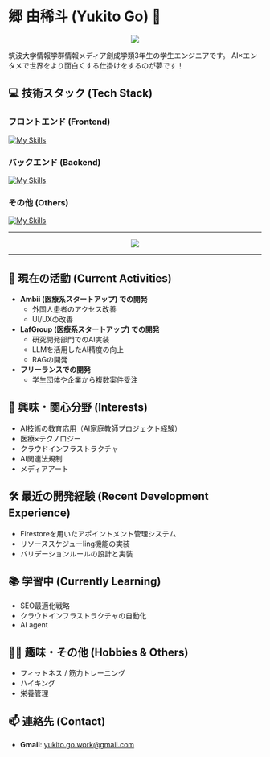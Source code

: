 # 郷 由稀斗 (Yukito Go) 👋

<p align="center">
  <img src="https://github-profile-trophy.vercel.app/?username=GYact&theme=radical" />
</p>

筑波大学情報学群情報メディア創成学類3年生の学生エンジニアです。
AI×エンタメで世界をより面白くする仕掛けをするのが夢です！

## 💻 技術スタック (Tech Stack)
### フロントエンド (Frontend)
[![My Skills](https://skillicons.dev/icons?i=vue,nextjs,react,ts)](https://skillicons.dev)
### バックエンド (Backend)
[![My Skills](https://skillicons.dev/icons?i=firebase,nestjs,rails)](https://skillicons.dev)
### その他 (Others)
[![My Skills](https://skillicons.dev/icons?i=git,github,pr,terraform,py,c,cs)](https://skillicons.dev)

---

<p align="center">
  <img src="https://github-readme-stats.vercel.app/api/top-langs/?username=GYact&theme=radical&hide_border=true" />
</p>

---

## 🔭 現在の活動 (Current Activities)
- **Ambii (医療系スタートアップ) での開発**
  - 外国人患者のアクセス改善
  - UI/UXの改善
- **LafGroup (医療系スタートアップ) での開発**
  - 研究開発部門でのAI実装
  - LLMを活用したAI精度の向上
  - RAGの開発
- **フリーランスでの開発**
  - 学生団体や企業から複数案件受注

## 🌱 興味・関心分野 (Interests)
- AI技術の教育応用（AI家庭教師プロジェクト経験）
- 医療×テクノロジー
- クラウドインフラストラクチャ
- AI関連法規制
- メディアアート

## 🛠 最近の開発経験 (Recent Development Experience)
- Firestoreを用いたアポイントメント管理システム
- リソーススケジューling機能の実装
- バリデーションルールの設計と実装

## 📚 学習中 (Currently Learning)
- SEO最適化戦略
- クラウドインフラストラクチャの自動化
- AI agent

## 🏃‍♂️ 趣味・その他 (Hobbies & Others)
- フィットネス / 筋力トレーニング
- ハイキング
- 栄養管理

## 📫 連絡先 (Contact)
- **Gmail**: yukito.go.work@gmail.com
